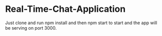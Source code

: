 # Real-Time-Chat-Application

Just clone and run npm install and then npm start to start and the app will be serving on port 3000.
